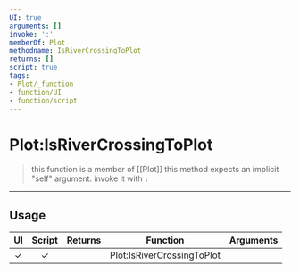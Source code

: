 ```yaml
---
UI: true
arguments: []
invoke: ':'
memberOf: Plot
methodname: IsRiverCrossingToPlot
returns: []
script: true
tags:
- Plot/_function
- function/UI
- function/script
---
```

# Plot:IsRiverCrossingToPlot
> this function is a member of [[Plot]]
> this method expects an implicit "self" argument. invoke it with `:`
-----
## Usage
|  UI | Script | Returns | Function | Arguments |
|:---:|:------:|-------:|:--------:|:---------|
|✓|✓||Plot:IsRiverCrossingToPlot||
